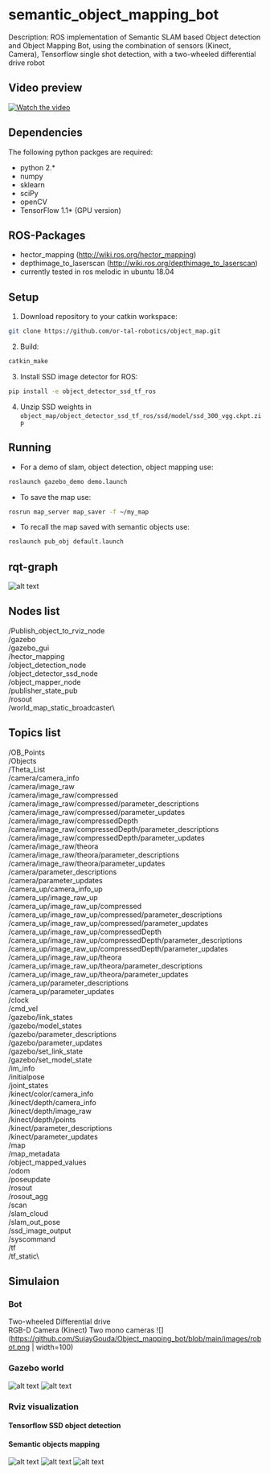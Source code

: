 # semantic_object_mapping_bot

Description:
ROS implementation of Semantic SLAM based Object detection and Object Mapping Bot, using the combination of sensors (Kinect, Camera), Tensorflow single shot detection, with a two-wheeled differential drive robot

## Video preview
[![Watch the video](https://img.youtube.com/vi/-H25q_Vcol8/default.jpg)](https://www.youtube.com/watch?v=uv7T1tmgn-U)


## Dependencies
The following python packges are required:
* python 2.*
* numpy
* sklearn
* sciPy
* openCV
* TensorFlow 1.1* (GPU version)

## ROS-Packages
* hector_mapping (http://wiki.ros.org/hector_mapping)
* depthimage_to_laserscan (http://wiki.ros.org/depthimage_to_laserscan)
* currently tested in ros melodic in ubuntu 18.04

## Setup
1. Download repository to your catkin workspace:
```bash
git clone https://github.com/or-tal-robotics/object_map.git
```
2. Build:
```bash
catkin_make
```
3. Install SSD image detector for ROS:
```bash
pip install -e object_detector_ssd_tf_ros
```
4. Unzip SSD weights in `object_map/object_detector_ssd_tf_ros/ssd/model/ssd_300_vgg.ckpt.zip`

## Running
* For a demo of slam, object detection, object mapping use:
```bash
roslaunch gazebo_demo demo.launch
```
* To save the map use:
```bash
rosrun map_server map_saver -f ~/my_map
```
* To recall the map saved with semantic objects use:
```bash
roslaunch pub_obj default.launch
```
## rqt-graph
![alt text](https://github.com/SujayGouda/Object_mapping_bot/blob/main/rosgraph.png)

## Nodes list
/Publish_object_to_rviz_node\
/gazebo\
/gazebo_gui\
/hector_mapping\
/object_detection_node\
/object_detector_ssd_node\
/object_mapper_node\
/publisher_state_pub\
/rosout\
/world_map_static_broadcaster\

## Topics list
/OB_Points\
/Objects\
/Theta_List\
/camera/camera_info\
/camera/image_raw\
/camera/image_raw/compressed\
/camera/image_raw/compressed/parameter_descriptions\
/camera/image_raw/compressed/parameter_updates\
/camera/image_raw/compressedDepth\
/camera/image_raw/compressedDepth/parameter_descriptions\
/camera/image_raw/compressedDepth/parameter_updates\
/camera/image_raw/theora\
/camera/image_raw/theora/parameter_descriptions\
/camera/image_raw/theora/parameter_updates\
/camera/parameter_descriptions\
/camera/parameter_updates\
/camera_up/camera_info_up\
/camera_up/image_raw_up\
/camera_up/image_raw_up/compressed\
/camera_up/image_raw_up/compressed/parameter_descriptions\
/camera_up/image_raw_up/compressed/parameter_updates\
/camera_up/image_raw_up/compressedDepth\
/camera_up/image_raw_up/compressedDepth/parameter_descriptions\
/camera_up/image_raw_up/compressedDepth/parameter_updates\
/camera_up/image_raw_up/theora\
/camera_up/image_raw_up/theora/parameter_descriptions\
/camera_up/image_raw_up/theora/parameter_updates\
/camera_up/parameter_descriptions\
/camera_up/parameter_updates\
/clock\
/cmd_vel\
/gazebo/link_states\
/gazebo/model_states\
/gazebo/parameter_descriptions\
/gazebo/parameter_updates\
/gazebo/set_link_state\
/gazebo/set_model_state\
/im_info\
/initialpose\
/joint_states\
/kinect/color/camera_info\
/kinect/depth/camera_info\
/kinect/depth/image_raw\
/kinect/depth/points\
/kinect/parameter_descriptions\
/kinect/parameter_updates\
/map\
/map_metadata\
/object_mapped_values\
/odom\
/poseupdate\
/rosout\
/rosout_agg\
/scan\
/slam_cloud\
/slam_out_pose\
/ssd_image_output\
/syscommand\
/tf\
/tf_static\

## Simulaion
### Bot
Two-wheeled Differential drive\
RGB-D Camera (Kinect)
Two mono cameras
![](https://github.com/SujayGouda/Object_mapping_bot/blob/main/images/robot.png | width=100)

### Gazebo world
![alt text](https://github.com/SujayGouda/Object_mapping_bot/blob/main/images/gazebo_world_top_view.png)
![alt text](https://github.com/SujayGouda/Object_mapping_bot/blob/main/images/gazebo_world_side_view.png)

### Rviz visualization
#### Tensorflow SSD object detection 

#### Semantic objects mapping
![alt text](https://github.com/SujayGouda/Object_mapping_bot/blob/main/images/rviz_top_view.png)
![alt text](https://github.com/SujayGouda/Object_mapping_bot/blob/main/images/rviz_side_view1.png)
![alt text](https://github.com/SujayGouda/Object_mapping_bot/blob/main/images/rviz_side_view2.png)
